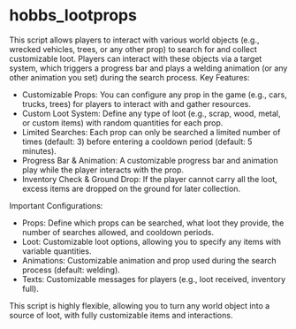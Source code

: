 # hobbs_lootprops
This script allows players to interact with various world objects (e.g., wrecked vehicles, trees, or any other prop) to search for and collect customizable loot. Players can interact with these objects via a target system, which triggers a progress bar and plays a welding animation (or any other animation you set) during the search process.
Key Features:
- Customizable Props: You can configure any prop in the game (e.g., cars, trucks, trees) for players to interact with and gather resources.
- Custom Loot System: Define any type of loot (e.g., scrap, wood, metal, or custom items) with random quantities for each prop.
- Limited Searches: Each prop can only be searched a limited number of times (default: 3) before entering a cooldown period (default: 5 minutes).
- Progress Bar & Animation: A customizable progress bar and animation play while the player interacts with the prop.
- Inventory Check & Ground Drop: If the player cannot carry all the loot, excess items are dropped on the ground for later collection.

Important Configurations:
- Props: Define which props can be searched, what loot they provide, the number of searches allowed, and cooldown periods.
- Loot: Customizable loot options, allowing you to specify any items with variable quantities.
- Animations: Customizable animation and prop used during the search process (default: welding).
- Texts: Customizable messages for players (e.g., loot received, inventory full).

This script is highly flexible, allowing you to turn any world object into a source of loot, with fully customizable items and interactions.

